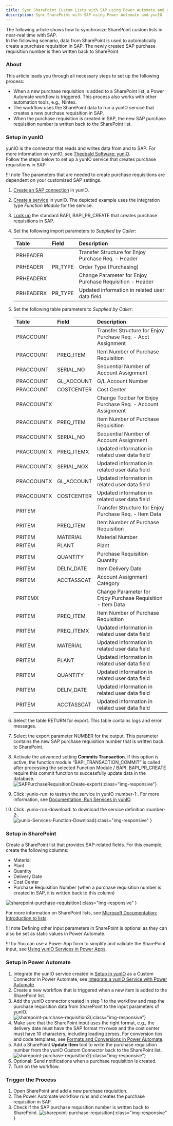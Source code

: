 ```yaml
---
title: Sync SharePoint Custom Lists with SAP using Power Automate and yunIO
description: Sync SharePoint with SAP using Power Automate and yunIO
---
```


The following article shows how to synchronize SharePoint custom lists in near-real time with SAP.<br>
In the following scenario, data from SharePoint is used to automatically create a purchase requisition in SAP. The newly created SAP purchase requisition number is then written back to SharePoint.

### About
This article leads you through all necessary steps to set up the following process:

- When a new purchase requisition is added to a SharePoint list, a Power Automate workflow is triggered. 
This process also works with other automation tools, e.g., Nintex.
- The workflow uses the SharePoint data to run a yunIO service that creates a new purchase requisition in SAP.
- When the purchase requisition is created in SAP, the new SAP purchase requisition number is written back to the SharePoint list.

### Setup in yunIO

yunIO is the connector that reads and writes data from and to SAP.
For more information on yunIO, see [Theobald Software: yunIO](https://theobald-software.com/en/yunio/).<br>
Follow the steps below to set up a yunIO service that creates purchase requisitions in SAP:

!!! note
    The parameters that are needed to create purchase requisitions are dependent on your customized SAP settings.

1. [Create an SAP connection](../getting-started.md/#connect-to-sap) in yunIO. 
2. [Create a service](../getting-started.md/#create-a-service) in yunIO. The depicted example uses the integration type *Function Module* for the service.
3. [Look up](../documentation/function-modules-and-bapis/create-a-bapi-service.md/#look-up-a-function-module-bapi) the standard BAPI, BAPI_PR_CREATE that creates purchase requisitions in SAP. 
4. Set the following import parameters to *Supplied by Caller*: 

	| Table | Field | Description |
	| :------ |:--- | :--- |
	| PRHEADER |  | Transfer Structure for Enjoy Purchase Req. - Header |
	| PRHEADER | PR_TYPE | Order Type (Purchasing) |
	| PRHEADERX |  | Change Parameter for Enjoy Purchase Requisition - Header |
	| PRHEADERX | PR_TYPE | Updated information in related user data field |
	
5. Set the following table parameters to *Supplied by Caller*:

	| Table | Field | Description |
	| :------ |:--- | :--- |
	| PRACCOUNT |  | Transfer Structure for Enjoy Purchase Req. - Acct Assignment |
	| PRACCOUNT | PREQ_ITEM | Item Number of Purchase Requisition |
	| PRACCOUNT | SERIAL_NO | Sequential Number of Account Assignment |
	| PRACCOUNT | GL_ACCOUNT | G/L Account Number |
	| PRACCOUNT | COSTCENTER | Cost Center |
	| PRACCOUNTX | | Change Toolbar for Enjoy Purchase Req. - Account Assignment |
	| PRACCOUNTX | PREQ_ITEM | Item Number of Purchase Requisition |
	| PRACCOUNTX | SERIAL_NO | Sequential Number of Account Assignment |
	| PRACCOUNTX | PREQ_ITEMX | Updated information in related user data field |
	| PRACCOUNTX | SERIAL_NOX | Updated information in related user data field |
	| PRACCOUNTX | GL_ACCOUNT | Updated information in related user data field |
	| PRACCOUNTX | COSTCENTER | Updated information in related user data field |
	| PRITEM | | Transfer Structure for Enjoy Purchase Req. - Item Data |
	| PRITEM | PREQ_ITEM | Item Number of Purchase Requisition |
	| PRITEM | MATERIAL | Material Number |
	| PRITEM | PLANT | Plant |
	| PRITEM | QUANTITY | Purchase Requisition Quantity |
	| PRITEM | DELIV_DATE | Item Delivery Date |
	| PRITEM | ACCTASSCAT | Account Assignment Category |
	| PRITEMX | | Change Parameter for Enjoy Purchase Requisition - Item Data |
	| PRITEM | PREQ_ITEM | Item Number of Purchase Requisition |
	| PRITEM | PREQ_ITEMX | Updated information in related user data field |
	| PRITEM | MATERIAL | Updated information in related user data field |
	| PRITEM | PLANT | Updated information in related user data field |
	| PRITEM | QUANTITY | Updated information in related user data field |
	| PRITEM | DELIV_DATE | Updated information in related user data field |
	| PRITEM | ACCTASSCAT | Updated information in related user data field |

6. Select the table RETURN for export. This table contains logs and error messages.
7. Select the export parameter NUMBER for the output. This parameter contains the new SAP purchase requisition number that is written back to SharePoint.
8. Activate the advanced setting **Commits Transaction**. If this option is active, the function module “BAPI_TRANSACTION_COMMIT” is called after processing the selected Function Module / BAPI. 
BAPI_PR_CREATE require this commit function to successfully update data in the database.<br>
![SAPPurchaseRequisitionCreate-export](../assets/images/yunio/articles/SAPPurchaseRequisitionCreate-export.png){:class="img-responsive"}
9. Click :yunio-run: to testrun the service in yunIO :number-1:. For more information, see [Documentation: Run Services in yunIO](../documentation/run-services.md/#run-services-in-yunio).
10. Click :yunio-run-download: to download the service definition :number-2:.<br>
![yunio-Services-Function-Download](../assets/images/yunio/articles/yunio-run-services-function-download.png){:class="img-responsive" }

### Setup in SharePoint

Create a SharePoint list that provides SAP-related fields.
For this example, create the following columns:
- Material
- Plant
- Quantity
- Delivery Date
- Cost Center
- Purchase Requisition Number (when a purchase requisition number is created in SAP, it is written back to this column)

![sharepoint-purchase-requisition](../assets/images/yunio/articles/sharepoint-purchase-requisition0.png){:class="img-responsive" }

For more information on SharePoint lists, see [Microsoft Documentation: Introduction to lists](https://support.microsoft.com/en-us/office/introduction-to-lists-0a1c3ace-def0-44af-b225-cfa8d92c52d7).

!!! note
    Defining other input parameters in SharePoint is optional as they can also be set as static values in Power Automate.

!!! tip
    You can use a Power App form to simplify and validate the SharePoint input, see [Using yunIO Services in Power Apps](populate-drop-down-controls-in-power-apps.md#integrate-yunio-services-in-power-apps).


### Setup in Power Automate

1. Integrate the yunIO service created in [Setup in yunIO](#setup-in-yunio) as a Custom Connector in Power Automate, see [Integrate a yunIO Service with Power Automate](integrate-a-yunio-service-with-power-automate.md#configure-a-yunio-custom-connector-in-power-automate).
2. Create a new workflow that is triggered when a new item is added to the SharePoint list.
3. Add the yunIO connector created in step 1 to the workflow and map the purchase requisition data from SharePoint to the input parameters of yunIO.<br>
![sharepoint-purchase-requisition3](../assets/images/yunio/articles/sharepoint-purchase-requisition3.png){:class="img-responsive"}
4. Make sure that the SharePoint input uses the right format, e.g., the delivery date must have the SAP format `YYYYmmDD` and the cost center must have 10 characters, including leading zeroes.
For conversion tips and code templates, see [Formats and Conversions in Power Automate](conversion-in-power-automate.md).
5. Add a SharePoint **Update Item** tool to write the purchase requisition number from the yunIO Custom Connector back to the SharePoint list.<br>
![sharepoint-purchase-requisition2](../assets/images/yunio/articles/sharepoint-purchase-requisition2.png){:class="img-responsive"}
7. Optional: Send notifications when a purchase requisition is created. 
8. Turn on the workflow.


### Trigger the Process

1. Open SharePoint and add a new purchase requisition.
2. The Power Automate workflow runs and creates the purchase requisition in SAP.
3. Check if the SAP purchase requisition number is written back to SharePoint.
![sharepoint-purchase-requisition](../assets/images/yunio/articles/sharepoint-purchase-requisition.png){:class="img-responsive" }

